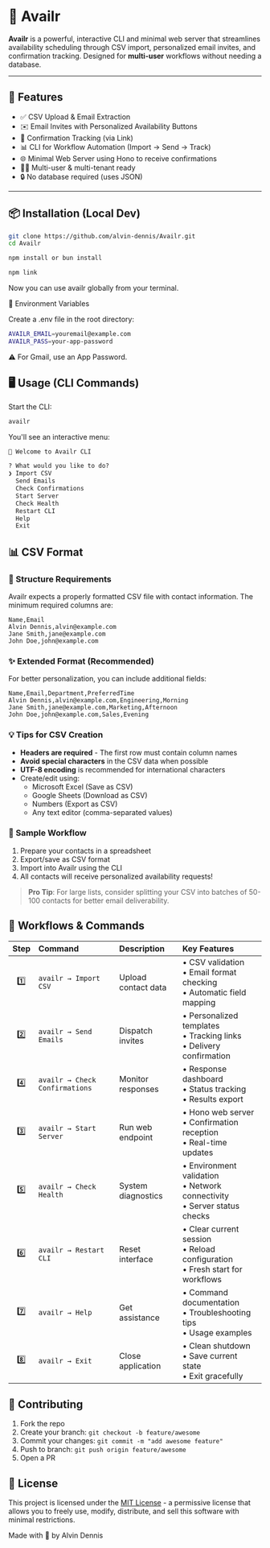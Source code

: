 # 📅 Availr

**Availr** is a powerful, interactive CLI and minimal web server that streamlines availability scheduling through CSV import, personalized email invites, and confirmation tracking. Designed for **multi-user** workflows without needing a database.

---

## 🚀 Features

- ✅ CSV Upload & Email Extraction
- ✉️ Email Invites with Personalized Availability Buttons
- 🔁 Confirmation Tracking (via Link)
- 📊 CLI for Workflow Automation (Import → Send → Track)
- 🌐 Minimal Web Server using Hono to receive confirmations
- 🧑‍💼 Multi-user & multi-tenant ready
- 🔒 No database required (uses JSON)

---

## 📦 Installation (Local Dev)

```bash
git clone https://github.com/alvin-dennis/Availr.git
cd Availr
```

```bash
npm install or bun install
```

```bash
npm link
```

Now you can use availr globally from your terminal.

🔐 Environment Variables

Create a .env file in the root directory:

```bash
AVAILR_EMAIL=youremail@example.com
AVAILR_PASS=your-app-password
```

⚠️ For Gmail, use an App Password.

## 🖥️ Usage (CLI Commands)

Start the CLI:

```bash
availr
```

You'll see an interactive menu:

```txt
📅 Welcome to Availr CLI

? What would you like to do?
❯ Import CSV
  Send Emails
  Check Confirmations
  Start Server
  Check Health
  Restart CLI
  Help
  Exit
```

## 📊 CSV Format

### 📝 Structure Requirements

Availr expects a properly formatted CSV file with contact information. The minimum required columns are:

```csv
Name,Email
Alvin Dennis,alvin@example.com
Jane Smith,jane@example.com
John Doe,john@example.com
```

### ✨ Extended Format (Recommended)

For better personalization, you can include additional fields:

```csv
Name,Email,Department,PreferredTime
Alvin Dennis,alvin@example.com,Engineering,Morning
Jane Smith,jane@example.com,Marketing,Afternoon
John Doe,john@example.com,Sales,Evening
```

### 💡 Tips for CSV Creation

- **Headers are required** - The first row must contain column names
- **Avoid special characters** in the CSV data when possible
- **UTF-8 encoding** is recommended for international characters
- Create/edit using:
  - Microsoft Excel (Save as CSV)
  - Google Sheets (Download as CSV)
  - Numbers (Export as CSV)
  - Any text editor (comma-separated values)

### 🔄 Sample Workflow

1. Prepare your contacts in a spreadsheet
2. Export/save as CSV format
3. Import into Availr using the CLI
4. All contacts will receive personalized availability requests!

> **Pro Tip**: For large lists, consider splitting your CSV into batches of 50-100 contacts for better email deliverability.


## 🔄 Workflows & **Commands**

<table>
  <thead>
    <tr>
      <th align="center">Step</th>
      <th align="left">Command</th>
      <th align="left">Description</th>
      <th align="left">Key Features</th>
    </tr>
  </thead>
  <tbody>
    <tr>
      <td align="center">1️⃣</td>
      <td align="left"><code>availr → Import CSV</code></td>
      <td align="left">Upload contact data</td>
      <td align="left">
        • CSV validation<br>
        • Email format checking<br>
        • Automatic field mapping
      </td>
    </tr>
    <tr>
      <td align="center">2️⃣</td>
      <td align="left"><code>availr → Send Emails</code></td>
      <td align="left">Dispatch invites</td>
      <td align="left">
        • Personalized templates<br>
        • Tracking links<br>
        • Delivery confirmation
      </td>
    </tr>
    <tr>
      <td align="center">4️⃣</td>
      <td align="left"><code>availr → Check Confirmations</code></td>
      <td align="left">Monitor responses</td>
      <td align="left">
        • Response dashboard<br>
        • Status tracking<br>
        • Results export
      </td>
    </tr>
    <tr>
      <td align="center">3️⃣</td>
      <td align="left"><code>availr → Start Server</code></td>
      <td align="left">Run web endpoint</td>
      <td align="left">
        • Hono web server<br>
        • Confirmation reception<br>
        • Real-time updates
      </td>
    </tr>
    <tr>
      <td align="center">5️⃣</td>
      <td align="left"><code>availr → Check Health</code></td>
      <td align="left">System diagnostics</td>
      <td align="left">
        • Environment validation<br>
        • Network connectivity<br>
        • Server status checks
      </td>
    </tr>
    <tr>
      <td align="center">6️⃣</td>
      <td align="left"><code>availr → Restart CLI</code></td>
      <td align="left">Reset interface</td>
      <td align="left">
        • Clear current session<br>
        • Reload configuration<br>
        • Fresh start for workflows
      </td>
    </tr>
    <tr>
      <td align="center">7️⃣</td>
      <td align="left"><code>availr → Help</code></td>
      <td align="left">Get assistance</td>
      <td align="left">
        • Command documentation<br>
        • Troubleshooting tips<br>
        • Usage examples
      </td>
    </tr>
    <tr>
      <td align="center">8️⃣</td>
      <td align="left"><code>availr → Exit</code></td>
      <td align="left">Close application</td>
      <td align="left">
        • Clean shutdown<br>
        • Save current state<br>
        • Exit gracefully
      </td>
    </tr>
  </tbody>
</table>

## 🤝 Contributing

1. Fork the repo
2. Create your branch: `git checkout -b feature/awesome`
3. Commit your changes: `git commit -m "add awesome feature"`
4. Push to branch: `git push origin feature/awesome`
5. Open a PR

## 📄 License

This project is licensed under the [MIT License](https://github.com/alvin-dennis/Availr/blob/main/LICENSE) - a permissive license that allows you to freely use, modify, distribute, and sell this software with minimal restrictions.

Made with 💙 by Alvin Dennis
